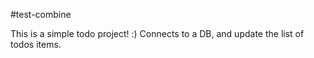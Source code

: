 #test-combine

This is a simple todo project! :) 
Connects to a DB, and update the list of todos items.
